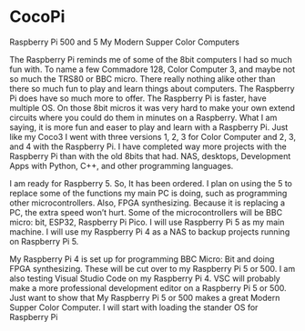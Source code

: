 # CocoPi
 Raspberry Pi 500 and 5 My Modern Supper Color Computers

The Raspberry Pi reminds me of some of the 8bit computers I had so much fun with. To name a few Commadore 128, Color Computer 3, and maybe not so much the TRS80 or BBC micro. There really nothing alike other than there so much fun to play and learn things about computers. The Raspberry Pi does have so much more to offer. The Raspberry Pi is faster, have multiple OS. On those 8bit micros it was very hard to make your own extend circuits where you could do them in minutes on a Raspberry. What I am saying, it is more fun and easer to play and learn with a Raspberry Pi. Just like my Coco3 I went with three versions 1, 2, 3 for Color Computer and 2, 3, and 4 with the Raspberry Pi. I have completed way more projects with the Raspberry Pi than with the old 8bits that had. NAS, desktops, Development Apps with Python, C++, and other programming languages.

I am ready for Raspberry 5. So, It has been ordered. I plan on using the 5 to replace some of the functions my main PC is doing, such as programming other microcontrollers. Also, FPGA synthesizing. Because it is replacing a PC, the extra speed won’t hurt. Some of the microcontrollers will be BBC micro: bit, ESP32, Raspberry Pi Pico. I will use Raspberry Pi 5 as my main machine. I will use my Raspberry Pi 4 as a NAS to backup projects running on Raspberry Pi 5.

My Raspberry Pi 4 is set up for programming BBC Micro: Bit and doing FPGA synthesizing.  These will be cut over to my Raspberry Pi 5 or 500.  I am also testing Visual Studio Code on my Raspberry Pi 4. VSC will probably make a more professional development editor on a Raspberry Pi 5 or 500.
Just want to show that My Raspberry Pi 5 or 500 makes a great Modern Supper Color Computer. I will start with loading the stander OS for Raspberry Pi

